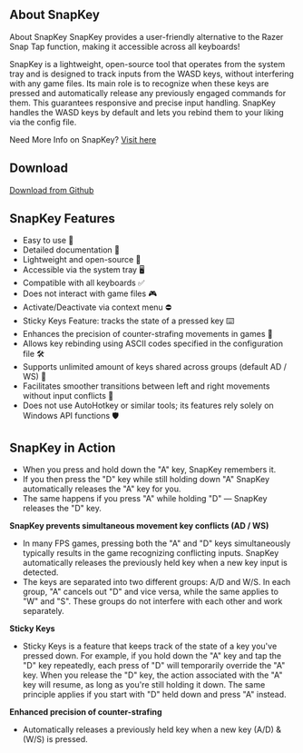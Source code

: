 ## About SnapKey
About SnapKey
SnapKey provides a user-friendly alternative to the Razer Snap Tap function, making it accessible across all keyboards!

SnapKey is a lightweight, open-source tool that operates from the system tray and is designed to track inputs from the WASD keys, without interfering with any game files. Its main role is to recognize when these keys are pressed and automatically release any previously engaged commands for them. This guarantees responsive and precise input handling. SnapKey handles the WASD keys by default and lets you rebind them to your liking via the config file.

Need More Info on SnapKey? [Visit here](https://www.pcgamer.com/hardware/gaming-keyboards/what-is-socd-snap-tap/)

## Download
[Download from Github](https://github.com/NucLeyaTF/SnapKey/releases)



## SnapKey Features
+ Easy to use 🧩
+ Detailed documentation 📖
+ Lightweight and open-source 🌟
+ Accessible via the system tray 🖥️
+ Compatible with all keyboards ✅
+ Does not interact with game files 🎮
+ Activate/Deactivate via context menu ⛔
+ Sticky Keys Feature: tracks the state of a pressed key ⌨️
+ Enhances the precision of counter-strafing movements in games 🎯
+ Allows key rebinding using ASCII codes specified in the configuration file 🛠️
+ Supports unlimited amount of keys shared across groups (default AD / WS) 🔄
+ Facilitates smoother transitions between left and right movements without input conflicts 🚀
+ Does not use AutoHotkey or similar tools; its features rely solely on Windows API functions 🛡️

## SnapKey in Action
+ When you press and hold down the "A" key, SnapKey remembers it.
+ If you then press the "D" key while still holding down "A" SnapKey automatically releases the "A" key for you.
+ The same happens if you press "A" while holding "D" — SnapKey releases the "D" key.
  
**SnapKey prevents simultaneous movement key conflicts (AD / WS)**

+ In many FPS games, pressing both the "A" and "D" keys simultaneously typically results in the game recognizing conflicting inputs. SnapKey automatically releases the previously held key when a new key input is detected.
+ The keys are separated into two different groups: A/D and W/S. In each group, "A" cancels out "D" and vice versa, while the same applies to "W" and "S". These groups do not interfere with each other and work separately.
  
**Sticky Keys**


+ Sticky Keys is a feature that keeps track of the state of a key you've pressed down. For example, if you hold down the "A" key and tap the "D" key repeatedly, each press of "D" will temporarily override the "A" key. When you release the "D" key, the action associated with the "A" key will resume, as long as you're still holding it down. The same principle applies if you start with "D" held down and press "A" instead.

**Enhanced precision of counter-strafing**
+ Automatically releases a previously held key when a new key (A/D) & (W/S) is pressed.
